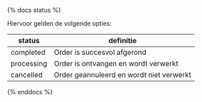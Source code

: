 {% docs status %}

Hiervoor gelden de volgende opties:

| status     | definitie                                |
|------------|------------------------------------------|
| completed  | Order is succesvol afgerond              |
| processing | Order is ontvangen en wordt verwerkt     |
| cancelled  | Order geannuleerd en wordt niet verwerkt |

{% enddocs %}

